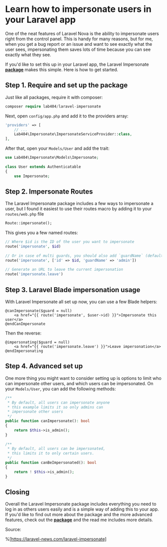 # Learn how to impersonate users in your Laravel app

One of the neat features of Laravel Nova is the ability to impersonate users right from the control panel. This is handy for many reasons, but for me, when you get a bug report or an issue and want to see exactly what the user sees, impersonating them saves lots of time because you can see exactly what they see.

If you'd like to set this up in your Laravel app, the Laravel Impersonate [**package**](https://github.com/404labfr/laravel-impersonate) makes this simple. Here is how to get started.

## **Step 1. Require and set up the package**

Just like all packages, require it with composer:

```php
composer require lab404/laravel-impersonate
```

Next, open `config/app.php` and add it to the providers array:

```php
'providers' => [
    // ...
    Lab404\Impersonate\ImpersonateServiceProvider::class,
],
```

After that, open your `Models/User` and add the trait:

```php
use Lab404\Impersonate\Models\Impersonate;
 
class User extends Authenticatable
{
    use Impersonate;
```

## **Step 2. Impersonate Routes**

The Laravel Impersonate package includes a few ways to impersonate a user, but I found it easiest to use their routes macro by adding it to your `routes/web.php` file

```apache
Route::impersonate();
```

This gives you a few named routes:

```php
// Where $id is the ID of the user you want to impersonate
route('impersonate', $id)
 
// Or in case of multi guards, you should also add `guardName` (defaults to `web`)
route('impersonate', ['id' => $id, 'guardName' => 'admin'])
 
// Generate an URL to leave the current impersonation
route('impersonate.leave')
```

## **Step 3. Laravel Blade impersonation usage**

With Laravel Impersonate all set up now, you can use a few Blade helpers:

```php-template
@canImpersonate($guard = null)
    <a href="{{ route('impersonate', $user->id) }}">Impersonate this user</a>
@endCanImpersonate
```

Then the reverse:

```php-template
@impersonating($guard = null)
    <a href="{{ route('impersonate.leave') }}">Leave impersonation</a>
@endImpersonating
```

## **Step 4. Advanced set up**

One more thing you might want to consider setting up is options to limit who can impersonate other users, and which users can be impersonated. On your `Models/User`, you can add the following methods:

```php
/**
 * By default, all users can impersonate anyone
 * this example limits it so only admins can
 * impersonate other users
 */
public function canImpersonate(): bool
{
    return $this->is_admin();
}
 
/**
 * By default, all users can be impersonated,
 * this limits it to only certain users.
 */
public function canBeImpersonated(): bool
{
    return ! $this->is_admin();
}
```

## **Closing**

Overall the Laravel Impersonate package includes everything you need to log in as others users easily and is a simple way of adding this to your app. If you'd like to find out more about the package and the more advanced features, check out the [**package**](https://github.com/404labfr/laravel-impersonate) and the read me includes more details.

Source:

%[https://laravel-news.com/laravel-impersonate]